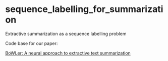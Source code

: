 # sequence_labelling_for_summarization
Extractive summarization as a sequence labelling problem

Code base for our paper:

[BoWLer: A neural approach to extractive text summarization](http://web2py.iiit.ac.in/research_centres/publications/download/inproceedings.pdf.961bd759897484e8.5041434c49432d3230313820285072616e6176204173686f6b204468616b72617320262044722e4d616e697368292e706466.pdf)

